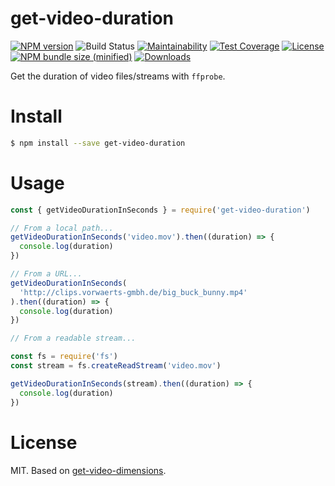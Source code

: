 # get-video-duration

[![NPM version][npm-image]][npm-url]
![Build Status](https://github.com/caffco/get-video-duration/workflows/test/badge.svg)
[![Maintainability](https://api.codeclimate.com/v1/badges/d66b9477ad4f7a14b5c9/maintainability)](https://codeclimate.com/github/caffco/get-video-duration/maintainability)
[![Test Coverage](https://api.codeclimate.com/v1/badges/d66b9477ad4f7a14b5c9/test_coverage)](https://codeclimate.com/github/caffco/get-video-duration/test_coverage)
[![License][license-image]][license-url]
[![NPM bundle size (minified)][bundle-size-image]][npm-url]
[![Downloads][downloads-image]][downloads-url]

Get the duration of video files/streams with `ffprobe`.

# Install

```bash
$ npm install --save get-video-duration
```

# Usage

```js
const { getVideoDurationInSeconds } = require('get-video-duration')

// From a local path...
getVideoDurationInSeconds('video.mov').then((duration) => {
  console.log(duration)
})

// From a URL...
getVideoDurationInSeconds(
  'http://clips.vorwaerts-gmbh.de/big_buck_bunny.mp4'
).then((duration) => {
  console.log(duration)
})

// From a readable stream...

const fs = require('fs')
const stream = fs.createReadStream('video.mov')

getVideoDurationInSeconds(stream).then((duration) => {
  console.log(duration)
})
```

# License

MIT. Based on [get-video-dimensions](https://github.com/mgmtio/get-video-dimensions).

[npm-image]: https://img.shields.io/npm/v/get-video-duration.svg
[npm-url]: https://npmjs.org/package/get-video-duration
[bundle-size-image]: https://img.shields.io/bundlephobia/min/get-video-duration.svg
[license-image]: http://img.shields.io/npm/l/get-video-duration.svg
[license-url]: LICENSE
[downloads-image]: http://img.shields.io/npm/dm/get-video-duration.svg
[downloads-url]: https://npmjs.org/package/get-video-duration
